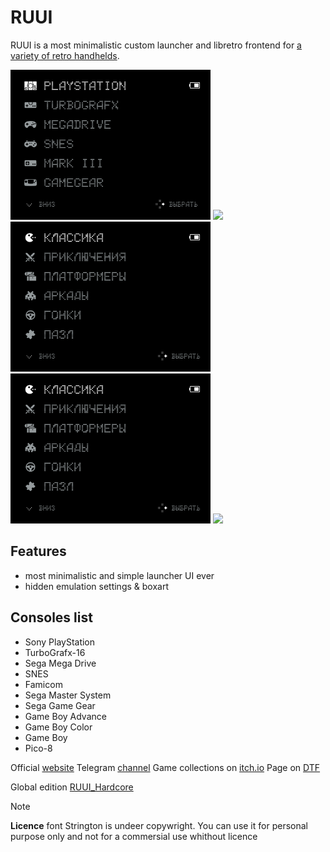 # RUUI

RUUI is a most minimalistic custom launcher and libretro frontend for [a variety of retro handhelds](#supported-devices).

<img src="github/RUUI_main.png" width=320 /> <img src="github/RUUI_save_load.png" width=320 /> 
<img src="github/RUUI_main_kids.png" width=320 /> <img src="github/RUUI_main_kids.png" width=320 /> 
<img src="github/RUUI_options.png" width=320 /> 

## Features

- most minimalistic and simple launcher UI ever
- hidden emulation settings & boxart


## Consoles list

- Sony PlayStation
- TurboGrafx-16
- Sega Mega Drive
- SNES
- Famicom
- Sega Master System
- Sega Game Gear
- Game Boy Advance
- Game Boy Color
- Game Boy
- Pico-8

Official [website](https://yaremko.ru/fahrenheit)
Telegram [channel](https://t.me/tsztsr)
Game collections on [itch.io](https://tsztsr.itch.io/)
Page on [DTF](https://dtf.ru/id2373120)

Global edition [RUUI_Hardcore](https://github.com/lacosta990/Ru_UI/releases/tag/v1.0.0)

> [!NOTE]
> **Licence** font Strington is undeer copywright. You can use it for personal purpose only and not for a commersial use whithout licence
